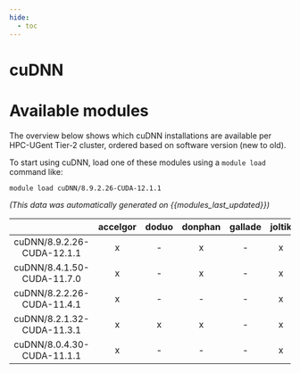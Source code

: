 ```yaml
---
hide:
  - toc
---
```


cuDNN
=====

# Available modules


The overview below shows which cuDNN installations are available per HPC-UGent Tier-2 cluster, ordered based on software version (new to old).

To start using cuDNN, load one of these modules using a `module load` command like:

```shell
module load cuDNN/8.9.2.26-CUDA-12.1.1
```

*(This data was automatically generated on {{modules_last_updated}})*  

| |accelgor|doduo|donphan|gallade|joltik|shinx|skitty|
| :---: | :---: | :---: | :---: | :---: | :---: | :---: | :---: |
|cuDNN/8.9.2.26-CUDA-12.1.1|x|-|x|-|x|-|-|
|cuDNN/8.4.1.50-CUDA-11.7.0|x|-|x|-|x|-|-|
|cuDNN/8.2.2.26-CUDA-11.4.1|x|-|-|-|x|-|-|
|cuDNN/8.2.1.32-CUDA-11.3.1|x|x|x|-|x|-|x|
|cuDNN/8.0.4.30-CUDA-11.1.1|x|-|-|-|x|-|x|
